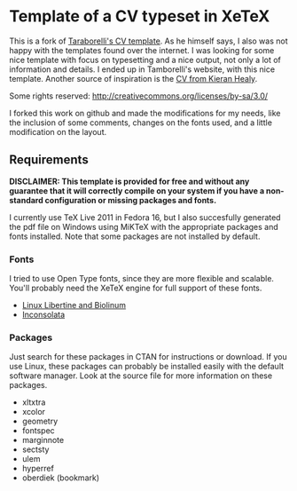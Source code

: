# Template of a CV typeset in XeTeX

This is a fork of [Taraborelli's CV template][taraborelli]. As he himself says, I also was not happy with the templates found over the internet. I was looking for some nice template with focus on typesetting and a nice output, not only a lot of information and details. I ended up in Tamborelli's website, with this nice template. Another source of inspiration is the [CV from Kieran Healy][kjh-vita].

Some rights reserved: http://creativecommons.org/licenses/by-sa/3.0/

[kjh-vita]: http://kjhealy.github.com/kjh-vita/
[taraborelli]: https://github.com/dartar/cvtex

I forked this work on github and made the modifications for my needs, like the inclusion of some comments, changes on the fonts used, and a little modification on the layout.

## Requirements

**DISCLAIMER: This template is provided for free and without any guarantee that it will correctly compile on your system if you have a non-standard configuration or missing packages and fonts.**

I currently use TeX Live 2011 in Fedora 16, but I also succesfully generated the pdf file on Windows using MiKTeX with the appropriate packages and fonts installed. Note that some packages are not installed by default.

### Fonts

I tried to use Open Type fonts, since they are more flexible and scalable. You'll probably need the XeTeX engine for full support of these fonts.

 - [Linux Libertine and Biolinum][libertine]
 - [Inconsolata][inconsolata]

[libertine]:	http://www.linuxlibertine.org/
[inconsolata]:	http://levien.com/type/myfonts/inconsolata.html

### Packages

Just search for these packages in CTAN for instructions or download. If you use Linux, these packages can probably be installed easily with the default software manager. Look at the source file for more information on these packages.

 - xltxtra
 - xcolor
 - geometry
 - fontspec
 - marginnote
 - sectsty
 - ulem
 - hyperref
 - oberdiek (bookmark)

